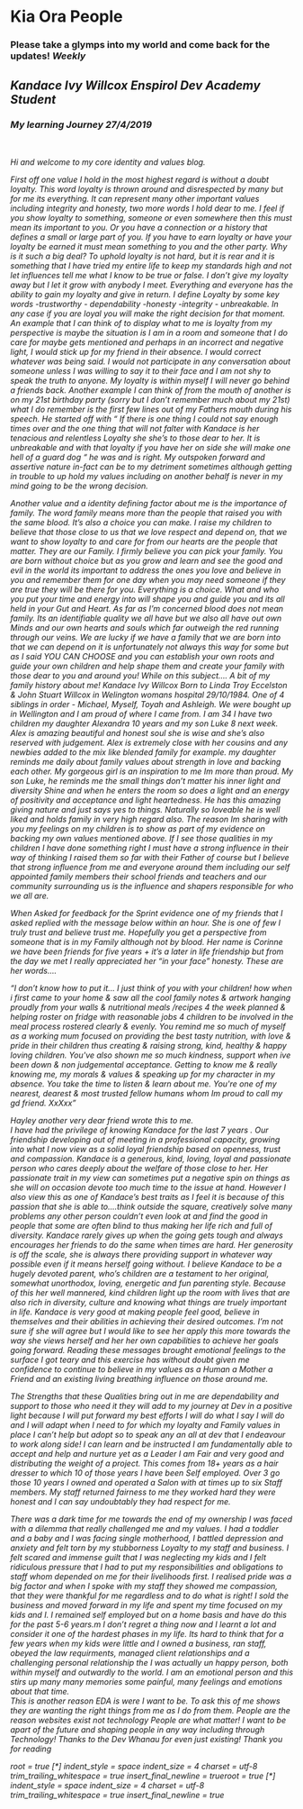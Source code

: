 <!DOCTYPE html>
<html lang="en">
<link href="stylez/main.css" rel="stylesheet" type="text/css" />
<head>
    <meta charset="UTF-8">
    <meta name="viewport" content="width=device-width, initial-scale=1.0">
    <meta http-equiv="X-UA-Compatible" content="ie=edge">
    <title>initial blog attemp</title>
  </head>
</html>

<head>
    <title> intro to my web site</title>
    <meta charset="UTF-8">
    <link href="stylez/main.css" rel="stylesheet" type="text/css" />
</head>

<body>
    <h1>Kia Ora People</h1>
    <h3> Please take a glymps into my world and come back for the updates!
    <em>Weekly</h3>
    <h2>Kandace Ivy Willcox Enspirol Dev Academy Student</h2>    
    <h3> My learning Journey 27/4/2019 </h3>
    <br>
        <p> Hi and welcome to my core identity and values blog. </p>
   <p>     
First off one value I hold in the most highest regard is without a doubt loyalty.
 This word loyalty is thrown around and disrespected by many but for me its everything. It can represent many other important values including integrity and honesty, two more words I hold dear to me. I feel if you show loyalty to something, someone  or even somewhere then this must mean its important to you. Or you have a connection or a history that defines a small or large part of you. If you have to earn loyalty or have your loyalty be earned it must mean something to you and the other party. Why is it such a big deal? To uphold loyalty is not hard, but it is rear and it is something that I have tried my entire life to keep my standards high and not let influences tell me what I know to be true or false.  I don’t give my loyalty away but I let it grow with anybody I meet. Everything and everyone  has the ability to gain my loyalty and give in return. I define Loyalty by some key words -trustworthy - dependability -honesty -integrity - unbreakable. In any case if you are loyal you will make the right decision for that moment.
An example that I can think of to display what to me is loyalty from my perspective is maybe the situation is I am in a room and someone that I do care for maybe gets mentioned  and perhaps in an incorrect and negative light, I  would stick up for my friend  in their absence. I would correct whatever was being said. I would not participate in any conversation about someone unless I was willing to say it to their face and I am not shy to speak the truth to anyone. My loyalty is within myself I will never go behind a friends back. Another example I can think of from the mouth of another is on my 21st  birthday party (sorry but I don’t remember much about my 21st) what I do remember is the first few lines out of my Fathers mouth during his speech. He started off with “ If there is one thing I could not say enough times over and the one thing that will not falter with Kandace is her tenacious and relentless Loyalty she she’s to those dear to her. It is unbreakable and with that loyalty if you have her on side she will make one hell of a guard dog “ he was and is right. My outspoken forward and assertive nature in-fact can be to my detriment sometimes although getting in trouble to up hold my values including on another behalf is never in my mind going to be the wrong decision.
 </p>    
 <p>   
    Another value and a identity defining factor about me is the importance of family. The word family means more than the people that raised you with the same blood. It’s also a choice you can make. I raise my children to believe that those close to us that we love respect and depend on, that we want to show loyalty to and care for from our hearts are the people that matter. They are our Family. I firmly believe you can pick your family. You are born without choice but as you grow and learn and see the good and evil in the world its important to address the ones you love and believe in you and remember them for one day when you may need someone if they are true they will be there for you. Everything is a choice. What and who you put your time and energy into will shape you and guide you and its all held in your Gut and Heart. As far as I’m concerned blood does not mean family.  Its an identifiable quality we all have but we also all have out own Minds and our own hearts and souls which far outweigh the red running through our veins. We are lucky if we have a family that we are born into that we can depend on it is unfortunately not always this way for some but as I said YOU CAN CHOOSE and you can establish your own roots and guide your own children and help shape them and create your family with those dear to you and around you! 
While on this subject…. A bit of my family history about me!
Kandace Ivy Willcox Born to Linda Troy Eccelston & John Stuart Willcox in Welington womans hospital 29/10/1984. One of 4 siblings in order - Michael, Myself, Toyah and Ashleigh. We were bought up in Wellington and I am proud of where I came from. I am 34 I have two children my daughter Alexandra  10 years and my son Luke 8 next week. Alex is amazing beautiful and honest soul she is wise and she’s also reserved with judgement. Alex is extremely close with her cousins and  any newbies added to the mix like blended family for example. my daughter reminds me daily about family values about strength in love and backing each other. My  gorgeous girl is an inspiration to me Im more than proud. 
My son Luke, he reminds me the small things don’t  matter his inner light and diversity Shine and when he enters the room so does a light and an energy of positivity and acceptance and light heartedness. He has this amazing giving nature and just says yes to things. Naturally so loveable he is well liked and holds family in very  high regard also. The reason Im sharing with you my feelings on my children is to show as part of my evidence on backing my own values mentioned above. If I see those qualities in my children  I have done something right I must have a strong influence in their way of thinking I raised them so far with their Father of course  but  I believe that strong influence from me and everyone around them including our self appointed family members their school friends and teachers and our community surrounding us is the influence and shapers responsible for who we all are. 
</p>
<p> 
    When Asked for feedback for the Sprint evidence one of my friends that I asked replied with the message below within an hour. She is one of few I truly trust and believe trust me. Hopefully you get a perspective from someone that is in my Family although not by blood. Her name is Corinne we have been friends for five years + it’s a later in life friendship but from the day we met I really appreciated her “in your face” honesty. These are her words…. 
<p>
    “I don’t know how to put it...
I just think of you with your children! how when i first came to your home & saw all the cool family notes & artwork hanging  proudly from your walls & nutritional meals /recipes 4 the week planned  & helping roster on fridge with reasonable jobs 4 children to be involved in the meal process rostered clearly & evenly.
You remind me so much of myself as a working mum focused on providing the best tasty nutrition, with love & pride in their children thus creating & raising strong, kind, healthy & happy loving children. You've also shown me so much kindness, support when ive been down & non judgemental acceptance. Getting to know me & really knowing me, my morals & values & speaking up for my character in my absence.
You take the time to listen & learn about me. You're one of my nearest, dearest & most trusted fellow humans whom Im proud to call my gd friend.
    XxXxx”
</p>  
<p>
    Hayley another very dear friend wrote this to me. 
<br>
I have had the privilege of knowing Kandace for the last 7 years . Our friendship developing out of meeting in a professional capacity, growing into what I now view as a solid loyal friendship based on openness, trust and compassion. 
Kandace is a generous, kind, loving, loyal and passionate person who cares deeply about the welfare of those close to her. Her passionate trait in my view can sometimes put a negative spin on things as she will on occasion devote too much time to the issue at hand. However I also view this as one of Kandace’s best traits as I feel it is because of this passion that she is able to....think outside the square, creatively solve many problems any other person couldn’t even look at and find the good in people that some are often blind to thus making her life rich and full of diversity.
Kandace rarely gives up when the going gets tough and always encourages her friends to do the same when times are hard. Her generosity is off the scale, she is always there providing support in whatever way possible even if it means herself going without. 
I believe Kandace to be a hugely devoted parent, who’s  children are a testament to her original, somewhat unorthodox, loving, energetic and fun parenting style. Because of this her well mannered, kind children light up the room with lives that are also rich in diversity, culture and knowing what things are truely important in life. 
Kandace is very good at making people feel good, believe in themselves and their abilities in achieving their desired outcomes. I’m not sure if she will agree but I would like to see her apply this more towards the way she views herself and her her own capabilities to achieve her goals going forward.
Reading these messages brought emotional feelings to the surface I got teary and this exercise has without doubt given me confidence to continue to believe in my values as a Human a Mother a Friend and an existing              living breathing influence on those around me.
</p>
<p>
      The Strengths that these Qualities bring out in me are dependability and support to those who need it they will add to my journey at Dev in a positive light because I will put forward my best efforts I will do what I say I will do and I will adapt when I need to for which my loyalty and Family values in place I can’t help but adopt so to speak any an all at dev that I endeavour to work along side! I can learn and be instructed I am fundamentally able to accept and help and nurture yet as a Leader I am Fair and very good and distributing the weight of a project. This comes from 18+ years as a hair dresser to which 10 of those years I have been Self employed. Over 3 go those 10 years I owned and operated a Salon with at times  up to six Staff members. My staff returned fairness to me they worked hard they were honest and I can say undoubtably they had respect for me. 
</p>
<p>
There was a dark time  for me towards the end of my ownership I was faced with a dilemma that really challenged me and my values. I had a toddler and a baby and I was facing single motherhood, I battled depression and anxiety and felt torn by my stubborness Loyalty to my staff and business. I felt scared and immense guilt that I was neglecting my kids and I felt ridiculous pressure that I had to put my responsibilities and obligations to staff whom depended on me for their livelihoods first. I realised pride was a big factor and when I spoke with my staff they showed me compassion, that they were thankful for me regardless and to do what is right! I sold the business and moved forward in my life and spent my time focused on my kids and I. I remained self employed but on a home basis and have do this for the past 5-6 years.m I don’t regret a thing now and I learnt a lot and consider it one of the hardest phases in my life. Its hard to think that for a few years when my kids were little and I owned a business, ran staff,  obeyed the law requirments, managed client relationships and a challenging personal relationship the I was actually un happy person, both within myself and outwardly to the world. I am an emotional person and this stirs up many many memories some painful, many feelings and emotions about that time. 
<br>
This is another reason EDA is were I want to be. To ask this of me shows they are wanting the right things from me as I do from them. People are the reason websites exist not technology People are what matter! I want to be apart of the future and shaping people in any way including through Technology! Thanks to the Dev Whanau for even just existing!
    Thank you for reading
</p>

</body>

</html>root = true [*] indent_style = space indent_size = 4 charset = utf-8 trim_trailing_whitespace = true insert_final_newline = trueroot = true [*] indent_style = space indent_size = 4 charset = utf-8 trim_trailing_whitespace = true insert_final_newline =
true
